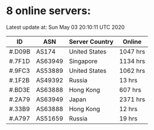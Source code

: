 # 8 online servers:

Latest update at: Sun May 03 20:10:11 UTC 2020

| ID | ASN | Server Country | Online |
| -- | --- | -------------- | ------ |
| #.D09B | AS174 | United States | 1047 hrs |
| #.7F1D | AS63949 | Singapore | 1134 hrs |
| #.9FC3 | AS53889 | United States | 1062 hrs |
| #.1F2B | AS49392 | Russia | 13 hrs |
| #.BD3E | AS63888 | Hong Kong | 607 hrs |
| #.2A79 | AS63949 | Japan | 2371 hrs |
| #.33B9 | AS63888 | Hong Kong | 12 hrs |
| #.A797 | AS51659 | Russia | 19 hrs |


